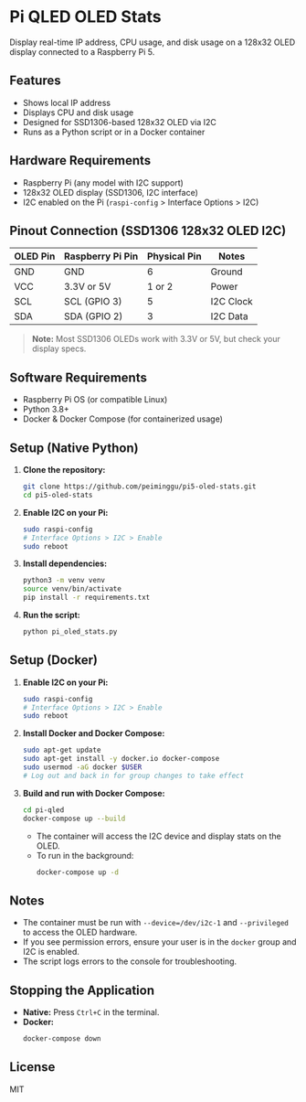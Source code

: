 # Pi QLED OLED Stats

Display real-time IP address, CPU usage, and disk usage on a 128x32 OLED display connected to a Raspberry Pi 5.

## Features
- Shows local IP address
- Displays CPU and disk usage
- Designed for SSD1306-based 128x32 OLED via I2C
- Runs as a Python script or in a Docker container


## Hardware Requirements
- Raspberry Pi (any model with I2C support)
- 128x32 OLED display (SSD1306, I2C interface)
- I2C enabled on the Pi (`raspi-config` > Interface Options > I2C)

## Pinout Connection (SSD1306 128x32 OLED I2C)

| OLED Pin | Raspberry Pi Pin | Physical Pin | Notes           |
|----------|------------------|--------------|-----------------|
| GND      | GND              | 6            | Ground          |
| VCC      | 3.3V or 5V       | 1 or 2       | Power           |
| SCL      | SCL (GPIO 3)     | 5            | I2C Clock       |
| SDA      | SDA (GPIO 2)     | 3            | I2C Data        |

> **Note:** Most SSD1306 OLEDs work with 3.3V or 5V, but check your display specs.

## Software Requirements
- Raspberry Pi OS (or compatible Linux)
- Python 3.8+
- Docker & Docker Compose (for containerized usage)

## Setup (Native Python)

1. **Clone the repository:**
   ```sh
   git clone https://github.com/peiminggu/pi5-oled-stats.git
   cd pi5-oled-stats
   ```
2. **Enable I2C on your Pi:**
   ```sh
   sudo raspi-config
   # Interface Options > I2C > Enable
   sudo reboot
   ```
3. **Install dependencies:**
   ```sh
   python3 -m venv venv
   source venv/bin/activate
   pip install -r requirements.txt
   ```
4. **Run the script:**
   ```sh
   python pi_oled_stats.py
   ```

## Setup (Docker)

1. **Enable I2C on your Pi:**
   ```sh
   sudo raspi-config
   # Interface Options > I2C > Enable
   sudo reboot
   ```
2. **Install Docker and Docker Compose:**
   ```sh
   sudo apt-get update
   sudo apt-get install -y docker.io docker-compose
   sudo usermod -aG docker $USER
   # Log out and back in for group changes to take effect
   ```
3. **Build and run with Docker Compose:**
   ```sh
   cd pi-qled
   docker-compose up --build
   ```
   - The container will access the I2C device and display stats on the OLED.
   - To run in the background:
     ```sh
     docker-compose up -d
     ```

## Notes
- The container must be run with `--device=/dev/i2c-1` and `--privileged` to access the OLED hardware.
- If you see permission errors, ensure your user is in the `docker` group and I2C is enabled.
- The script logs errors to the console for troubleshooting.

## Stopping the Application
- **Native:** Press `Ctrl+C` in the terminal.
- **Docker:**
  ```sh
  docker-compose down
  ```

## License
MIT
